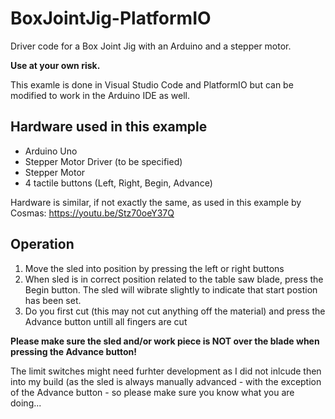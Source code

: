 # BoxJointJig-PlatformIO
Driver code for a Box Joint Jig with an Arduino and a stepper motor.

**Use at your own risk.** 

This examle is done in Visual Studio Code and PlatformIO but can be modified to work in the Arduino IDE as well.

## Hardware used in this example
* Arduino Uno
* Stepper Motor Driver (to be specified)
* Stepper Motor
* 4 tactile buttons (Left, Right, Begin, Advance)

Hardware is similar, if not exactly the same, as used in this example by Cosmas: https://youtu.be/Stz70oeY37Q

## Operation
1. Move the sled into position by pressing the left or right buttons
2. When sled is in correct position related to the table saw blade, press the Begin button. The sled will wibrate slightly to indicate that start postion has been set.
3. Do you first cut (this may not cut anything off the material) and press the Advance button untill all fingers are cut

**Please make sure the sled and/or work piece is NOT over the blade when pressing the Advance button!**

The limit switches might need furhter development as I did not inlcude then into my build (as the sled is always manually advanced - with the exception of the Advance button - so please make sure you know what you are doing...
